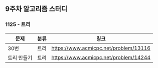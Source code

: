 ## 9주차 알고리즘 스터디  


### 1125 - 트리

| 문제     | 분류 | 링크                                    |
|--------|----|---------------------------------------|
| 30번    | 트리 | https://www.acmicpc.net/problem/13116 |
| 트리 만들기 | 트리 | https://www.acmicpc.net/problem/14244 |
